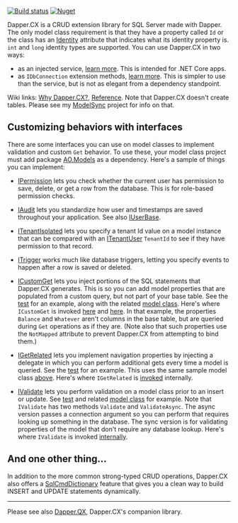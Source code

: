 [![Build status](https://ci.appveyor.com/api/projects/status/90etxh1r0aycv1j9?svg=true)](https://ci.appveyor.com/project/adamosoftware/dapper-cx) 
[![Nuget](https://img.shields.io/nuget/v/Dapper.CX.SqlServer?label=SqlServer)](https://www.nuget.org/packages/Dapper.CX.SqlServer/)

Dapper.CX is a CRUD extension library for SQL Server made with Dapper. The only model class requirement is that they have a property called `Id` or the class has an [Identity](https://github.com/adamosoftware/DbSchema.Attributes/blob/master/DbSchema.Attributes/Attributes/IdentityAttribute.cs) attribute that indicates what its identity property is. `int` and `long` identity types are supported. You can use Dapper.CX in two ways:

- as an injected service, [learn more](https://github.com/adamfoneil/Dapper.CX/wiki/Using-Dapper.CX-with-Dependency-Injection). This is intended for .NET Core apps.
- as `IDbConnection` extension methods, [learn more](https://github.com/adamfoneil/Dapper.CX/wiki/Using-Dapper.CX-Extension-Methods). This is simpler to use than the service, but is not as elegant from a dependency standpoint.

Wiki links: [Why Dapper.CX?](https://github.com/adamosoftware/Dapper.CX/wiki), [Reference](https://github.com/adamosoftware/Dapper.CX/wiki/Crud-method-reference). Note that Dapper.CX doesn't create tables. Please see my [ModelSync](https://github.com/adamosoftware/ModelSync) project for info on that.

## Customizing behaviors with interfaces
There are some interfaces you can use on model classes to implement validation and custom `Get` behavior. To use these, your model class project must add package [AO.Models](https://github.com/adamfoneil/Models) as a dependency. Here's a sample of things you can implement:

- [IPermission](https://github.com/adamfoneil/Models/blob/master/Models/Interfaces/IPermission.cs) lets you check whether the current user has permission to save, delete, or get a row from the database. This is for role-based permission checks.

- [IAudit](https://github.com/adamfoneil/Models/blob/master/Models/Interfaces/IAudit.cs) lets you standardize how user and timestamps are saved throughout your application. See also [IUserBase](https://github.com/adamfoneil/Models/blob/master/Models/Interfaces/ITenantUser.cs#L5).

- [ITenantIsolated](https://github.com/adamfoneil/Models/blob/master/Models/Interfaces/ITenantIsolated.cs) lets you specify a tenant Id value on a model instance that can be compared with an [ITenantUser](https://github.com/adamfoneil/Models/blob/master/Models/Interfaces/ITenantUser.cs#L15) `TenantId` to see if they have permission to that record.

- [ITrigger](https://github.com/adamfoneil/Models/blob/master/Models/Interfaces/ITrigger.cs) works much like database triggers, letting you specify events to happen after a row is saved or deleted.

- [ICustomGet](https://github.com/adamfoneil/Models/blob/master/Models/Interfaces/ICustomGet.cs) lets you inject portions of the SQL statements that Dapper.CX generates. This is so you can add model properties that are populated from a custom query, but not part of your base table. See the [test](https://github.com/adamosoftware/Dapper.CX/blob/master/Tests.SqlServer/SqlServer/SqlServerIntegration.cs#L152) for an example, along with the related [model class](https://github.com/adamosoftware/Dapper.CX/blob/master/Tests.SqlServer/Models/EmployeeCustom.cs#L34..L39). Here's where `ICustomGet` is invoked [here](https://github.com/adamosoftware/Dapper.CX/blob/master/Dapper.CX.Base/Abstract/SqlCrudProvider.cs#L197) and [here](https://github.com/adamosoftware/Dapper.CX/blob/master/Dapper.CX.Base/Abstract/SqlCrudProvider.cs#L218). In that example, the properties `Balance` and `Whatever` aren't columns in the base table, but are queried during `Get` operations as if they are. (Note also that such properties use the `NotMapped` attribute to prevent Dapper.CX from attempting to bind them.)

- [IGetRelated](https://github.com/adamfoneil/Models/blob/master/Models/Interfaces/IGetRelated.cs) lets you implement navigation properties by injecting a delegate in which you can perform additional gets every time a model is queried. See the [test](https://github.com/adamosoftware/Dapper.CX/blob/master/Tests.SqlServer/SqlServer/SqlServerIntegration.cs#L161) for an example. This uses the same sample model class [above](https://github.com/adamosoftware/Dapper.CX/blob/master/Tests.SqlServer/Models/EmployeeCustom.cs#L41). Here's where `IGetRelated` is [invoked](https://github.com/adamosoftware/Dapper.CX/blob/master/Dapper.CX.Base/Abstract/SqlCrudProvider.cs#L61) internally.

- [IValidate](https://github.com/adamfoneil/Models/blob/master/Models/Interfaces/IValidate.cs) lets you perform validation on a model class prior to an insert or update. See [test](https://github.com/adamosoftware/Dapper.CX/blob/master/Tests.SqlServer/Validation.cs#L11) and related [model class](https://github.com/adamosoftware/Dapper.CX/blob/master/Tests.SqlServer/Models/EmployeeValid.cs) for example. Note that `IValidate` has two methods `Validate` and `ValidateAsync`. The async version passes a connection argument so you can perform that requires looking up something in the database. The sync version is for validating properties of the model that don't require any database lookup. Here's where `IValidate` is invoked [internally](https://github.com/adamosoftware/Dapper.CX/blob/master/Dapper.CX.Base/Abstract/SqlCrudProvider.cs#L184).

## And one other thing...
In addition to the more common strong-typed CRUD operations, Dapper.CX also offers a [SqlCmdDictionary](https://github.com/adamosoftware/Dapper.CX/wiki/Using-SqlCmdDictionary) feature that gives you a clean way to build INSERT and UPDATE statements dynamically.

---
Please see also [Dapper.QX](https://github.com/adamosoftware/Dapper.QX), Dapper.CX's companion library.
